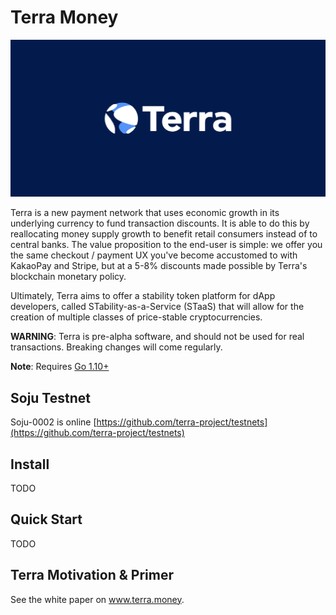 # Terra Money
![banner](docs/graphics/terra-sdk-img.png)

<!-- [![version](https://img.shields.io/github/tag/cosmos/cosmos-sdk.svg)](https://github.com/cosmos/cosmos-sdk/releases/latest)
[![CircleCI](https://circleci.com/gh/cosmos/cosmos-sdk/tree/master.svg?style=shield)](https://circleci.com/gh/cosmos/cosmos-sdk/tree/master)
[![codecov](https://codecov.io/gh/cosmos/cosmos-sdk/branch/master/graph/badge.svg)](https://codecov.io/gh/cosmos/cosmos-sdk)
[![Go Report Card](https://goreportcard.com/badge/github.com/cosmos/cosmos-sdk)](https://goreportcard.com/report/github.com/cosmos/cosmos-sdk)
[![license](https://img.shields.io/github/license/cosmos/cosmos-sdk.svg)](https://github.com/cosmos/cosmos-sdk/blob/master/LICENSE)
[![LoC](https://tokei.rs/b1/github/cosmos/cosmos-sdk)](https://github.com/cosmos/cosmos-sdk)
[![API Reference](https://godoc.org/github.com/cosmos/cosmos-sdk?status.svg
)](https://godoc.org/github.com/cosmos/cosmos-sdk)
[![riot.im](https://img.shields.io/badge/riot.im-JOIN%20CHAT-green.svg)](https://riot.im/app/#/room/#cosmos-sdk:matrix.org) -->


Terra is a new payment network that uses economic growth in its underlying currency to fund transaction discounts. It is able to do this by reallocating money supply growth to benefit retail consumers instead of to central banks. The value proposition to the end-user is simple: we offer you the same checkout / payment UX you've become accustomed to with KakaoPay and Stripe, but at a 5-8% discounts made possible by Terra's blockchain monetary policy. 

Ultimately, Terra aims to offer a stability token platform for dApp developers, called STability-as-a-Service (STaaS) that will allow for the creation of multiple classes of price-stable cryptocurrencies. 

**WARNING**: Terra is pre-alpha software, and should not be used for real transactions. Breaking changes will come regularly.  

**Note**: Requires [Go 1.10+](https://golang.org/dl/)

## Soju Testnet

Soju-0002 is online
[https://github.com/terra-project/testnets](https://github.com/terra-project/testnets)

## Install

TODO

## Quick Start

TODO


## Terra Motivation & Primer 

See the white paper on www.terra.money.
